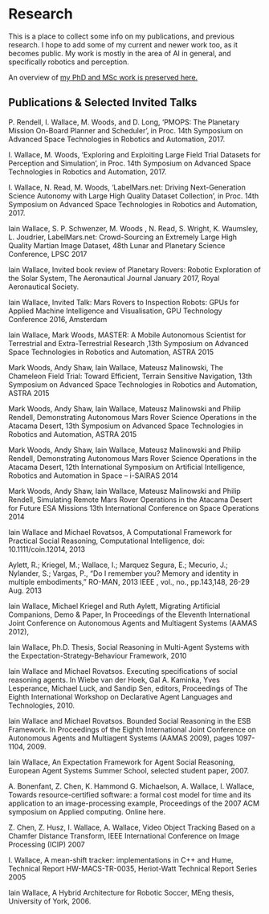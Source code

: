 # Research

This is a place to collect some info on my publications, and previous research. 
I hope to add some of my current and newer work too, as it becomes public. My work is mostly
in the area of AI in general, and specifically robotics and perception. 

An overview of [my PhD and MSc work is preserved here.](./phd.html)

## Publications & Selected Invited Talks

P. Rendell, I. Wallace, M. Woods, and D. Long, ‘PMOPS: The Planetary Mission On-Board Planner and Scheduler’, in Proc. 14th Symposium on Advanced Space Technologies in Robotics and Automation, 2017.

I. Wallace, M. Woods, ‘Exploring and Exploiting Large Field Trial Datasets for Perception and Simulation’, in Proc. 14th Symposium on Advanced Space Technologies in Robotics and Automation, 2017.

I. Wallace, N. Read, M. Woods, ‘LabelMars.net: Driving Next-Generation Science Autonomy with Large High Quality Dataset Collection’, in Proc. 14th Symposium on Advanced Space Technologies in Robotics and Automation, 2017.

Iain Wallace, S. P. Schwenzer, M. Woods , N. Read, S. Wright, K. Waumsley, L. Joudrier,  LabelMars.net: Crowd-Sourcing an Extremely Large High Quality Martian Image Dataset, 48th Lunar and Planetary Science Conference, LPSC 2017

Iain Wallace, Invited book review of Planetary Rovers: Robotic Exploration of the Solar System, The Aeronautical Journal January 2017, Royal Aeronautical Society.

Iain Wallace, Invited Talk: Mars Rovers to Inspection Robots: GPUs for Applied Machine Intelligence and Visualisation, GPU Technology Conference 2016, Amsterdam

Iain Wallace, Mark Woods, MASTER: A Mobile Autonomous Scientist for Terrestrial and Extra-Terrestrial Research  ,13th Symposium on Advanced Space Technologies in Robotics and Automation, ASTRA 2015

Mark Woods, Andy Shaw, Iain Wallace, Mateusz Malinowski, The Chameleon Field Trial: Toward Efficient, Terrain Sensitive Navigation, 13th Symposium on Advanced Space Technologies in Robotics and Automation, ASTRA 2015

Mark Woods, Andy Shaw, Iain Wallace, Mateusz Malinowski and Philip Rendell, Demonstrating Autonomous Mars Rover Science Operations in the Atacama Desert, 13th Symposium on Advanced Space Technologies in Robotics and Automation, ASTRA 2015

Mark Woods, Andy Shaw, Iain Wallace, Mateusz Malinowski and Philip Rendell, Demonstrating Autonomous Mars Rover Science Operations in the Atacama Desert, 12th International Symposium on Artificial Intelligence, Robotics and Automation in Space – i-SAIRAS 2014

Mark Woods, Andy Shaw, Iain Wallace, Mateusz Malinowski and Philip Rendell, Simulating Remote Mars Rover Operations in the Atacama Desert for Future ESA Missions 13th International Conference on Space Operations 2014

Iain Wallace and Michael Rovatsos, A Computational Framework for Practical Social Reasoning, Computational Intelligence,  doi: 10.1111/coin.12014, 2013

Aylett, R.; Kriegel, M.; Wallace, I.; Marquez Segura, E.; Mecurio, J.; Nylander, S.; Vargas, P., “Do I remember you? Memory and identity in multiple embodiments,” RO-MAN, 2013 IEEE , vol., no., pp.143,148, 26-29 Aug. 2013

Iain Wallace, Michael Kriegel and Ruth Aylett, Migrating Artificial Companions, Demo & Paper,  In Proceedings of the Eleventh International Joint Conference on Autonomous Agents and Multiagent Systems (AAMAS 2012),

Iain Wallace, Ph.D. Thesis, Social Reasoning in Multi-Agent Systems with the Expectation-Strategy-Behaviour Framework, 2010

Iain Wallace and Michael Rovatsos. Executing specifications of social reasoning agents. In Wiebe van der Hoek, Gal A. Kaminka, Yves Lesperance, Michael Luck, and Sandip Sen, editors, Proceedings of The Eighth International Workshop on Declarative Agent Languages and Technologies, 2010.

Iain Wallace and Michael Rovatsos. Bounded Social Reasoning in the ESB Framework. In Proceedings of the Eighth International Joint Conference on Autonomous Agents and Multiagent Systems (AAMAS 2009), pages 1097-1104, 2009.

Iain Wallace, An Expectation Framework for Agent Social Reasoning, European Agent Systems Summer School, selected student paper, 2007.

A. Bonenfant, Z. Chen, K. Hammond G. Michaelson, A. Wallace, I. Wallace, Towards resource-certified software: a formal cost model for time and its application to an image-processing example, Proceedings of the 2007 ACM symposium on Applied computing. Online here.

Z. Chen, Z. Husz, I. Wallace, A. Wallace, Video Object Tracking Based on a Chamfer Distance Transform, IEEE International Conference on Image Processing (ICIP) 2007

I. Wallace, A mean-shift tracker: implementations in C++ and Hume, Technical Report HW-MACS-TR-0035, Heriot-Watt Technical Report Series 2005

Iain Wallace, A Hybrid Architecture for Robotic Soccer, MEng thesis, University of York, 2006.

